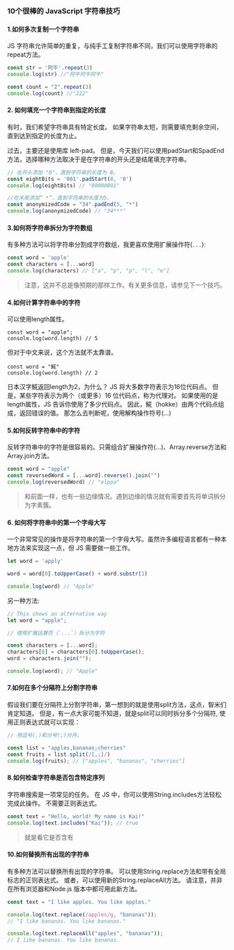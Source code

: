 ### 10个很棒的 JavaScript 字符串技巧
#### 1.如何多次复制一个字符串
JS 字符串允许简单的重复，与纯手工复制字符串不同，我们可以使用字符串的repeat方法。

```js
const str = '阿牛'.repeat(3)
console.log(str) //"阿牛阿牛阿牛"

const count = "2".repeat(3)
console.log(count) //"222"
```
#### 2. 如何填充一个字符串到指定的长度
有时，我们希望字符串具有特定长度。 如果字符串太短，则需要填充剩余空间，直到达到指定的长度为止。

过去，主要还是使用库 left-pad。 但是，今天我们可以使用padStart和SpadEnd方法，选择哪种方法取决于是在字符串的开头还是结尾填充字符串。

```js
// 在开头添加 "0"，直到字符串的长度为 8。
const eightBits = '001'.padStart(8, '0')
console.log(eightBits) // "00000001"

//在末尾添加“ *”，直到字符串的长度为5。
const anonymizedCode = "34".padEnd(5, "*")
console.log(anonymizedCode) // "34***"

```
#### 3.如何将字符串拆分为字符数组
有多种方法可以将字符串分割成字符数组，我更喜欢使用扩展操作符(`...`):

```js
const word = 'apple'
const characters = [...word]
console.log(characters) // ["a", "p", "p", "l", "e"]

```
> 注意，这并不总是像预期的那样工作。有关更多信息，请参见下一个技巧。

#### 4.如何计算字符串中的字符
可以使用length属性。

```
const word = "apple";
console.log(word.length) // 5

```
但对于中文来说，这个方法就不太靠谱。
```
const word = "𩸽"
console.log(word.length) // 2

```
日本汉字𩸽返回length为2，为什么？ JS 将大多数字符表示为16位代码点。 但是，某些字符表示为两个（或更多）16 位代码点，称为代理对。 如果使用的是length属性，JS 告诉你使用了多少代码点。 因此，𩸽（hokke）由两个代码点组成，返回错误的值。
那怎么去判断呢，使用解构操作符号(...)

#### 5.如何反转字符串中的字符
反转字符串中的字符是很容易的。只需组合扩展操作符(...)、Array.reverse方法和Array.join方法。

```js
const word = "apple"
const reversedWord = [...word].reverse().join("")
console.log(reversedWord) // "elppa"


```
> 和前面一样，也有一些边缘情况。遇到边缘的情况就有需要首先将单词拆分为字素簇。

#### 6. 如何将字符串中的第一个字母大写
一个非常常见的操作是将字符串的第一个字母大写。虽然许多编程语言都有一种本地方法来实现这一点，但 JS 需要做一些工作。

```js
let word = 'apply'

word = word[0].toUpperCase() + word.substr(1)

console.log(word) // "Apple"
```
另一种方法:

```js
// This shows an alternative way
let word = "apple";

// 使用扩展运算符（`...`）拆分为字符

const characters = [...word];
characters[0] = characters[0].toUpperCase();
word = characters.join("");

console.log(word); // "Apple"
```
#### 7.如何在多个分隔符上分割字符串
假设我们要在分隔符上分割字符串，第一想到的就是使用split方法，这点，智米们肯定知道。 但是，有一点大家可能不知道，就是split可以同时拆分多个分隔符, 使用正则表达式就可以实现：

```js
// 用逗号(,)和分号(;)分开。

const list = "apples,bananas;cherries"
const fruits = list.split(/[,;]/)
console.log(fruits); // ["apples", "bananas", "cherries"]
```
#### 8.如何检查字符串是否包含特定序列
字符串搜索是一项常见的任务。 在 JS 中，你可以使用String.includes方法轻松完成此操作。 不需要正则表达式。


```js
const text = "Hello, world! My name is Kai!"
console.log(text.includes("Kai")); // true

```
> 就是看它是否含有

#### 10.如何替换所有出现的字符串
有多种方法可以替换所有出现的字符串。 可以使用String.replace方法和带有全局标志的正则表达式。 或者，可以使用新的String.replaceAll方法。 请注意，并非在所有浏览器和Node.js 版本中都可用此新方法。

```js
const text = "I like apples. You like apples."

console.log(text.replace(/apples/g, "bananas"));
// "I like bananas. You like bananas."

console.log(text.replaceAll("apples", "bananas"));
// I like bananas. You like bananas.
```


